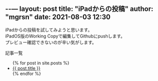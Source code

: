 --—
layout: post
title: "iPadからの投稿"
author: "mgrsn"
date: 2021-08-03 12:30
---
iPadからの投稿を試してみようと思います。  
iPadOS版のWorking Copyで編集してGithubにpushします。  
プレビュー確認できないのが辛い気がします。  

記事一覧  
<ul>
  {% for post in site.posts %}
    <li>
      <a href="{{ post.url }}">{{ post.title }}</a>
    </li>
  {% endfor %}
</ul>
